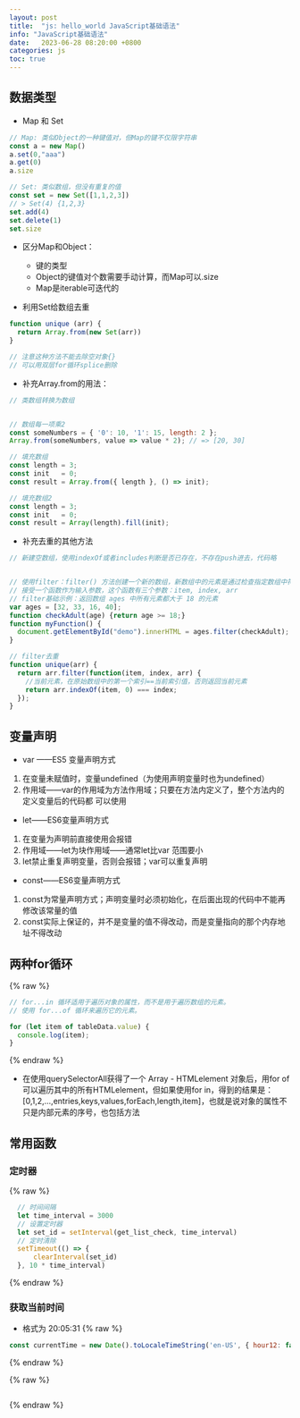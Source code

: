```yaml
---
layout: post
title:  "js: hello_world JavaScript基础语法"
info: "JavaScript基础语法"
date:   2023-06-28 08:20:00 +0800
categories: js
toc: true
---
```




## 数据类型

- Map 和 Set

```js
// Map: 类似Object的一种键值对，但Map的键不仅限字符串
const a = new Map()
a.set(0,"aaa")
a.get(0)
a.size

// Set: 类似数组，但没有重复的值
const set = new Set([1,1,2,3])
// > Set(4) {1,2,3}
set.add(4)
set.delete(1)
set.size
```

- 区分Map和Object：
  - 键的类型
  - Object的键值对个数需要手动计算，而Map可以.size
  - Map是iterable可迭代的


- 利用Set给数组去重

```js
function unique (arr) {
  return Array.from(new Set(arr))
}

// 注意这种方法不能去除空对象{}
// 可以用双层for循环splice删除
```

- 补充Array.from的用法：

```js
// 类数组转换为数组


// 数组每一项乘2
const someNumbers = { '0': 10, '1': 15, length: 2 };
Array.from(someNumbers, value => value * 2); // => [20, 30]

// 填充数组
const length = 3;
const init   = 0;
const result = Array.from({ length }, () => init);

// 填充数组2
const length = 3;
const init   = 0;
const result = Array(length).fill(init);
```

- 补充去重的其他方法

```js
// 新建空数组，使用indexOf或者includes判断是否已存在，不存在push进去，代码略


// 使用filter：filter() 方法创建一个新的数组，新数组中的元素是通过检查指定数组中符合条件的所有元素
// 接受一个函数作为输入参数，这个函数有三个参数：item, index, arr
// filter基础示例：返回数组 ages 中所有元素都大于 18 的元素
var ages = [32, 33, 16, 40];
function checkAdult(age) {return age >= 18;}
function myFunction() {    
  document.getElementById("demo").innerHTML = ages.filter(checkAdult);
}

// filter去重
function unique(arr) {
  return arr.filter(function(item, index, arr) {
    //当前元素，在原始数组中的第一个索引==当前索引值，否则返回当前元素
    return arr.indexOf(item, 0) === index;
  });
}
```



## 变量声明

- var ——ES5 变量声明方式
1. 在变量未赋值时，变量undefined（为使用声明变量时也为undefined）
2. 作用域——var的作用域为方法作用域；只要在方法内定义了，整个方法内的定义变量后的代码都
可以使用

- let——ES6变量声明方式
1. 在变量为声明前直接使用会报错
2. 作用域——let为块作用域——通常let比var 范围要小
3. let禁止重复声明变量，否则会报错；var可以重复声明

- const——ES6变量声明方式
1. const为常量声明方式；声明变量时必须初始化，在后面出现的代码中不能再修改该常量的值
2. const实际上保证的，并不是变量的值不得改动，而是变量指向的那个内存地址不得改动


## 两种for循环

{% raw %}
```js
// for...in 循环适用于遍历对象的属性，而不是用于遍历数组的元素。
// 使用 for...of 循环来遍历它的元素。

for (let item of tableData.value) {
  console.log(item);
}
```
{% endraw %}


- 在使用querySelectorAll获得了一个 Array - HTMLelement 对象后，用for of可以遍历其中的所有HTMLelement，但如果使用for in，得到的结果是：[0,1,2,...,entries,keys,values,forEach,length,item]，也就是说对象的属性不只是内部元素的序号，也包括方法







## 常用函数

### 定时器
{% raw %}
```js
  // 时间间隔
  let time_interval = 3000
  // 设置定时器
  let set_id = setInterval(get_list_check, time_interval)
  // 定时清除
  setTimeout(() => {
      clearInterval(set_id)
  }, 10 * time_interval)
```
{% endraw %}



### 获取当前时间

- 格式为 20:05:31
{% raw %}
```js
const currentTime = new Date().toLocaleTimeString('en-US', { hour12: false });
```
{% endraw %}




{% raw %}
```js
```
{% endraw %}